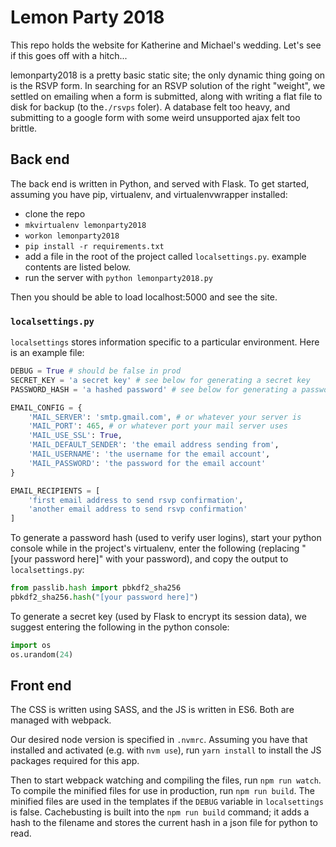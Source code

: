 # Lemon Party 2018
This repo holds the website for Katherine and Michael's wedding. Let's see if
this goes off with a hitch...

lemonparty2018 is a pretty basic static site; the only dynamic thing going on
is the RSVP form. In searching for an RSVP solution of the right "weight", we
settled on emailing when a form is submitted, along with writing a flat file to
disk for backup (to the`./rsvps` foler). A database felt too heavy, and
submitting to a google form with some weird unsupported ajax felt too brittle.

## Back end

The back end is written in Python, and served with Flask. To get started,
assuming you have pip, virtualenv, and virtualenvwrapper installed:

* clone the repo
* `mkvirtualenv lemonparty2018`
* `workon lemonparty2018`
* `pip install -r requirements.txt`
* add a file in the root of the project called `localsettings.py`. example
  contents are listed below.
* run the server with `python lemonparty2018.py`

Then you should be able to load localhost:5000 and see the site.

### `localsettings.py`

`localsettings` stores information specific to a particular environment. Here
is an example file:

```.py
DEBUG = True # should be false in prod
SECRET_KEY = 'a secret key' # see below for generating a secret key
PASSWORD_HASH = 'a hashed password' # see below for generating a password hash

EMAIL_CONFIG = {
    'MAIL_SERVER': 'smtp.gmail.com', # or whatever your server is
    'MAIL_PORT': 465, # or whatever port your mail server uses
    'MAIL_USE_SSL': True,
    'MAIL_DEFAULT_SENDER': 'the email address sending from',
    'MAIL_USERNAME': 'the username for the email account',
    'MAIL_PASSWORD': 'the password for the email account'
}

EMAIL_RECIPIENTS = [
    'first email address to send rsvp confirmation',
    'another email address to send rsvp confirmation'
]
```

To generate a password hash (used to verify user logins), start your python
console while in the project's virtualenv, enter the following (replacing
"[your password here]" with your password), and copy the output to
`localsettings.py`:

```.py
from passlib.hash import pbkdf2_sha256
pbkdf2_sha256.hash("[your password here]")
```

To generate a secret key (used by Flask to encrypt its session data), we
suggest entering the following in the python console:

```.py
import os
os.urandom(24)
```

## Front end

The CSS is written using SASS, and the JS is written in ES6. Both are managed
with webpack.

Our desired node version is specified in `.nvmrc`. Assuming you have that
installed and activated (e.g. with `nvm use`), run `yarn install` to install
the JS packages required for this app.

Then to start webpack watching and compiling the files, run `npm run watch`. To
compile the minified files for use in production, run `npm run build`. The
minified files are used in the templates if the `DEBUG` variable in
`localsettings` is false. Cachebusting is built into the `npm run build`
command; it adds a hash to the filename and stores the current hash in a json
file for python to read.
